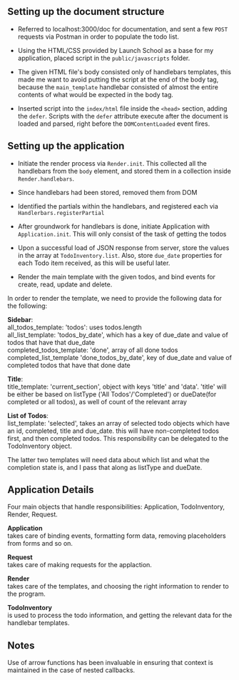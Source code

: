 Setting up the document structure
-----

- Referred to localhost:3000/doc for documentation, and sent a few `POST` requests via Postman in order to populate the todo list.

- Using the HTML/CSS provided by Launch School as a base for my application, placed script in the `public/javascripts` folder.

- The given HTML file's body consisted only of handlebars templates, this made me want to avoid putting the script at the end of the body tag, because the `main_template` handlebar consisted of almost the entire contents of what would be expected in the body tag.

- Inserted script into the `index/html` file inside the `<head>` section, adding the `defer`. Scripts with the `defer` attribute execute after the document is loaded and parsed, right before the `DOMContentLoaded` event fires.

Setting up the application
------


- Initiate the render process via `Render.init`. This collected all the handlebars from the `body` element, and stored them in a collection inside `Render.handlebars`.

- Since handlebars had been stored, removed them from DOM

- Identified the partials within the handlebars, and registered each via `Handlerbars.registerPartial`

- After groundwork for handlebars is done, initiate Application with `Application.init`. This will only consist of the task of getting the todos

- Upon a successful load of JSON response from server, store the values in the array at `TodoInventory.list`. Also, store `due_date` properties for each Todo item received, as this will be useful later.


- Render the main template with the given todos, and bind events for create, read, update and delete.

In order to render the template, we need to provide the following data for the following:

**Sidebar**:  
all_todos_template: 'todos': uses todos.length  
all_list_template: 'todos_by_date', which has a key of due_date and value of todos that have that due_date  
completed_todos_template: 'done', array of all done todos  
completed_list_template 'done_todos_by_date', key of due_date and value of completed todos that have that done date  

**Title**:  
title_template: 'current_section', object with keys 'title' and 'data'. 'title' will be either be based on listType ('All Todos'/'Completed') or dueDate(for completed or all todos), as well of count of the relevant array  

**List of Todos**:   
list_template: 'selected', takes an array of selected todo objects which have an id, completed, title and due_date. this will have non-completed todos first, and then completed todos. This responsibility can be delegated to the TodoInventory object.  

The latter two templates will need data about which list and what the completion state is, and I pass that along as listType and dueDate.

Application Details
-----

Four main objects that handle responsibilities: Application, TodoInventory, Render, Request.

**Application**  
takes care of binding events, formatting form data, removing placeholders from forms and so on.

**Request**  
takes care of making requests for the applaction.

**Render**  
takes care of the templates, and choosing the right information to render to the program.

**TodoInventory**  
 is used to process the todo information, and getting the relevant data for the handlebar templates.

Notes
----
Use of arrow functions has been invaluable in ensuring that context is maintained in the case of nested callbacks.
